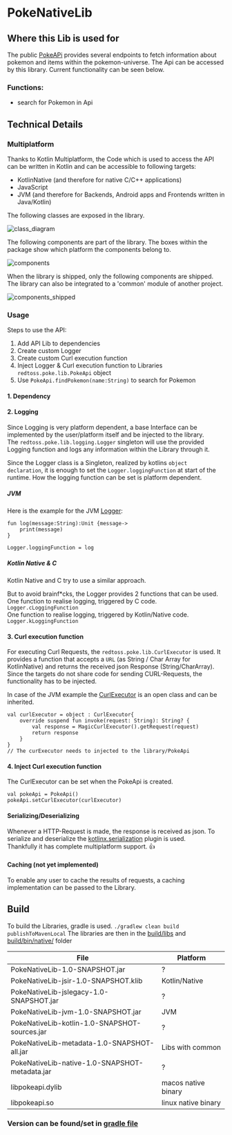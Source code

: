 # PokeNativeLib
## Where this Lib is used for
The public [PokeAPi](https://pokeapi.co/) provides several endpoints to fetch information about pokemon and items within the pokemon-universe.
The Api can be accessed by this library. Current functionality can be seen below.

### Functions:
- search for Pokemon in Api

## Technical Details
### Multiplatform
Thanks to Kotlin Multiplatform, the Code which is used to access the API can be written in Kotlin and can be accessible to following targets:
- KotlinNative (and therefore for native C/C++ applications)
- JavaScript
- JVM (and therefore for Backends, Android apps and Frontends written in Java/Kotlin)

The following classes are exposed in the library.

![class_diagram](doc/Class_overview.puml)

The following components are part of the library. The boxes within the package show which platform the components belong to.

![components](doc/Component.puml)

When the library is shipped, only the following components are shipped. The library can also be integrated to a 'common' module of another project.

![components_shipped](doc/Component_shipped.puml)


### Usage
Steps to use the API:
1. Add API Lib to dependencies
2. Create custom Logger
3. Create custom Curl execution function
4. Inject Logger & Curl execution function to Libraries `redtoss.poke.lib.PokeApi` object
5. Use `PokeApi.findPokemon(name:String)` to search for Pokemon
#### 1. Dependency

#### 2. Logging
Since Logging is very platform dependent, a base Interface can be implemented by the user/platform itself and be injected to the library.  
The `redtoss.poke.lib.logging.Logger` singleton will use the provided Logging function and logs any information within the Library through it.

Since the Logger class is a Singleton, realized by kotlins `object declaration`,
it is enough to set the `Logger.loggingFunction` at start of the runtime.
How the logging function can be set is platform dependent. 

##### JVM
Here is the example for the JVM [Logger](/src/jvmMain/kotlin/redtoss/poke/lib/Logger.kt):

```
fun log(message:String):Unit {message->
    print(message)
} 

Logger.loggingFunction = log
```


##### Kotlin Native & C
Kotlin Native and C try to use a similar approach.

But to avoid brainf*cks, the Logger provides 2 functions that can be used.  
One function to realise logging, triggered by C code. `Logger.cLoggingFunction`  
One function to realise logging, triggered by Kotlin/Native code. `Logger.kLoggingFunction`

#### 3. Curl execution function
For executing Curl Requests, the `redtoss.poke.lib.CurlExecutor` is used. It provides a function that accepts a `URL` (as String / Char Array for KotlinNative) and returns the received json Response (String/CharArray).
Since the targets do not share code for sending CURL-Requests, the functionality has to be injected.

In case of the JVM example the [CurlExecutor](src/jvmMain/kotlin/redtoss/poke/lib/CurlExecutor.kt) is an open class and can be inherited.

```
val curlExecutor = object : CurlExecutor{
    override suspend fun invoke(request: String): String? {
        val response = MagicCurlExecutor().getRequest(request)
        return response
    }
}
// The curExecutor needs to injected to the library/PokeApi
```

#### 4. Inject Curl execution function
The CurlExecutor can be set when the PokeApi is created.

```
val pokeApi = PokeApi()
pokeApi.setCurlExecutor(curlExecutor)
```

#### Serializing/Deserializing
Whenever a HTTP-Request is made, the response is received as json.
To serialize and deserialize the [kotlinx.serialization](https://github.com/Kotlin/kotlinx.serialization) plugin is used.  
Thankfully it has complete multiplatform support. :+1:

#### Caching (not yet implemented)
To enable any user to cache the results of requests, a caching implementation can be passed to the Library.

## Build
To build the Libraries, gradle is used.
`./gradlew clean build publishToMavenLocal`
The libraries are then in the [build/libs](build/libs) and [build/bin/native/](build/bin/native/) folder

| File      | Platform            |
|-----------|---------------------|
| PokeNativeLib-1.0-SNAPSHOT.jar | ?                   |
| PokeNativeLib-jsir-1.0-SNAPSHOT.klib | Kotlin/Native       |
| PokeNativeLib-jslegacy-1.0-SNAPSHOT.jar | ?                   |
| PokeNativeLib-jvm-1.0-SNAPSHOT.jar | JVM                 |
| PokeNativeLib-kotlin-1.0-SNAPSHOT-sources.jar | ?                   |
| PokeNativeLib-metadata-1.0-SNAPSHOT-all.jar | Libs with common    |
| PokeNativeLib-native-1.0-SNAPSHOT-metadata.jar | ?                   |
| libpokeapi.dylib                               | macos native binary |
| libpokeapi.so                                  | linux native binary |

### Version can be found/set in [gradle file](build.gradle.kts)